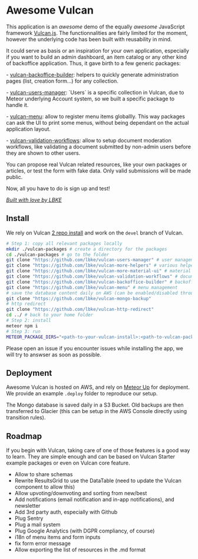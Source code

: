 # Awesome Vulcan

This application is an _awesome_ demo of the equally _awesome_ JavaScript framework [Vulcan.js](http://vulcanjs.org/). The functionnalities are fairly limited for the moment, however the underlying code has been built with reusability in mind.

It could serve as basis or an inspiration for your own application, especially if you want to build an admin dashboard, an item catalog or any other kind of backoffice application. Thus, it gave birth to a few generic packages:

\- [vulcan-backoffice-builder](https://github.com/lbke/vulcan-backoffice-builder): helpers to quickly generate administration pages (list, creation form...) for any collection.

\- [vulcan-users-manager](https://github.com/lbke/vulcan-users-manager): \`Users\` is a specific collection in Vulcan, due to Meteor underlying Account system, so we built a specific package to handle it.

\- [vulcan-menu](https://github.com/lbke/vulcan-menu): allow to register menu items globallly. This way packages can ask the UI to print some menus, without being dependant on the actual application layout.

\- [vulcan-validation-workflows](https://github.com/lbke/vulcan-validation-workflows): allow to setup document moderation workflows, like validating a document submitted by non-admin users before they are shown to other users.

You can propose real Vulcan related resources, like your own packages or articles, or test the form with fake data. Only valid submissions will be made public.

Now, all you have to do is sign up and test!

_[Built with love by LBKE](https://github.com/lbke)_

## Install

We rely on Vulcan [2 repo install](http://docs.vulcanjs.org/#Two-Repo-Install-Optional) and work on the `devel` branch of Vulcan.

```sh
# Step 1: copy all relevant packages locally
mkdir ./vulcan-packages # create a directory for the packages
cd ./vulcan-packages # go to the folder
git clone "https://github.com/lbke/vulcan-users-manager" # user management
git clone "https://github.com/lbke/vulcan-more-helpers" # various helpers and components
git clone "https://github.com/lbke/vulcan-more-material-ui" # material ui additionnal components/layouts
git clone "https://github.com/lbke/vulcan-validation-workflows" # document moderation
git clone "https://github.com/lbke/vulcan-backoffice-builder" # backoffice generation
git clone "https://github.com/lbke/vulcan-menu" # menu management
# save the database content daily on AWS (can be enabled/disabled through settings)
git clone "https://github.com/lbke/vulcan-mongo-backup"
# http redirect
git clone "https://github.com/lbke/vulcan-http-redirect"
cd ../ # back to your home folder
# Step 2: install
meteor npm i
# Step 3: run
METEOR_PACKAGE_DIRS="<path-to-your-vulcan-install>:<path-to-vulcan-packages>" meteor run
```

Please open an issue if you encounter issues while installing the app, we will try to answser as soon as possible.

## Deployment

Awesome Vulcan is hosted on AWS, and rely on [Meteor Up](http://meteor-up.com) for deployment. We provide an example `.deploy` folder to reproduce our setup.

The Mongo database is saved daily in a S3 Bucket. Old backups are then transferred to Glacier (this can be setup in the AWS Console directly using transition rules).

## Roadmap

If you begin with Vulcan, taking care of one of those features is a good way to learn. They are simple enough and can be based on Vulcan Starter example packages or even on Vulcan core feature.

- Allow to share schemas
- Rewrite ResultsGrid to use the DataTable (need to update the Vulcan component to allow this)
- Allow upvoting/downvoting and sorting from new/best
- Add notifications (email notification and in-app notifications), and newsletter
- Add 3rd party auth, especially with Github
- Plug Sentry
- Plug a mail system
- Plug Google Analytics (with DGPR compliancy, of course)
- i18n of menu items and form inputs
- fix form error message
- Allow exporting the list of resources in the .md format
